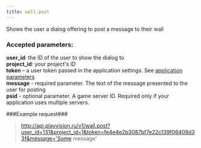 ```yaml
---
title: wall.post
---
```

Shows the user a dialog offering to post a message to their wall

### Accepted parameters: ###

**user_id**: the ID of the user to show the dialog to<br>
**project_id**: your project's ID<br>
**token** – a user token passed in the application settings. See [application parameters](/app)<br>
**message** - required parameter. The text of the message presented to the user for posting<br/>
**psid** - optional parameter. A game server ID. Required only if your application uses multiple servers.

###Example request###

> http://api.playvision.ru/v1/wall.post?user_id=131&project_id=1&token=fe4e4e2b3087bf7e22c139f06408d33f&message='Some message'

